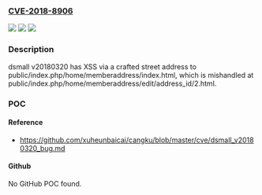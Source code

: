 ### [CVE-2018-8906](https://cve.mitre.org/cgi-bin/cvename.cgi?name=CVE-2018-8906)
![](https://img.shields.io/static/v1?label=Product&message=n%2Fa&color=blue)
![](https://img.shields.io/static/v1?label=Version&message=n%2Fa&color=blue)
![](https://img.shields.io/static/v1?label=Vulnerability&message=n%2Fa&color=brighgreen)

### Description

dsmall v20180320 has XSS via a crafted street address to public/index.php/home/memberaddress/index.html, which is mishandled at public/index.php/home/memberaddress/edit/address_id/2.html.

### POC

#### Reference
- https://github.com/xuheunbaicai/cangku/blob/master/cve/dsmall_v20180320_bug.md

#### Github
No GitHub POC found.

